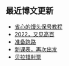 ## 最近博文更新
<!-- BLOG-POST-LIST:START -->
- [省心的馒头保号教程](https://www.shifeiti.com/blog/2022-12-09/)
- [2022，又见高百](https://www.shifeiti.com/blog/2022-10-30/)
- [准备跑路](https://www.shifeiti.com/blog/2022-10-24/)
- [新课表，再次出发](https://www.shifeiti.com/blog/2022-10-18/)
- [贝拉镭射票](https://www.shifeiti.com/blog/2022-10-13/)
<!-- BLOG-POST-LIST:END -->